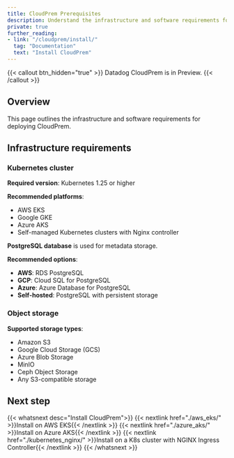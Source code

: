 ```yaml
---
title: CloudPrem Prerequisites
description: Understand the infrastructure and software requirements for deploying CloudPrem
private: true
further_reading:
- link: "/cloudprem/install/"
  tag: "Documentation"
  text: "Install CloudPrem"
---
```


{{< callout btn_hidden="true" >}}
  Datadog CloudPrem is in Preview.
{{< /callout >}}

## Overview

This page outlines the infrastructure and software requirements for deploying CloudPrem.

## Infrastructure requirements

### Kubernetes cluster

**Required version**: Kubernetes 1.25 or higher

**Recommended platforms**:
- AWS EKS
- Google GKE
- Azure AKS
- Self-managed Kubernetes clusters with Nginx controller

**PostgreSQL database** is used for metadata storage.

**Recommended options**:
- **AWS**: RDS PostgreSQL
- **GCP**: Cloud SQL for PostgreSQL
- **Azure**: Azure Database for PostgreSQL
- **Self-hosted**: PostgreSQL with persistent storage

### Object storage

**Supported storage types**:
- Amazon S3
- Google Cloud Storage (GCS)
- Azure Blob Storage
- MinIO
- Ceph Object Storage
- Any S3-compatible storage

## Next step

{{< whatsnext desc="Install CloudPrem">}}
  {{< nextlink href="./aws_eks/" >}}Install on AWS EKS{{< /nextlink >}}
  {{< nextlink href="./azure_aks/" >}}Install on Azure AKS{{< /nextlink >}}
  {{< nextlink href="./kubernetes_nginx/" >}}Install on a K8s cluster with NGINX Ingress Controller{{< /nextlink >}}
{{< /whatsnext >}}


